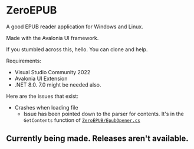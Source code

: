 # ZeroEPUB
A good EPUB reader application for Windows and Linux.

Made with the Avalonia UI framework.

If you stumbled across this, hello. You can clone and help.

Requirements:
* Visual Studio Community 2022
* Avalonia UI Extension
* .NET 8.0. 7.0 might be needed also.

Here are the issues that exist:

* Crashes when loading file
  * Issue has been pointed down to the parser for contents. It's in the `GetContents` function of [`ZeroEPUB/EpubOpener.cs`](https://github.com/HydeZero/ZeroEPUB/blob/main/ZeroEPUB/EpubOpener.cs)

## Currently being made. Releases aren't available.
